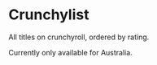 # Crunchylist

All titles on crunchyroll, ordered by rating.

Currently only available for Australia.
